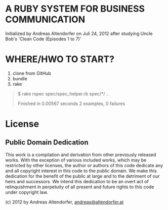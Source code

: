 A RUBY SYSTEM FOR BUSINESS COMMUNICATION
========================================

Initialized by Andreas Altendorfer on Juli 24, 2012 after
studying Uncle Bob's 'Clean Code (Episodes 1 to 7)'

WHERE/HWO TO START?
===================

  1. clone from GitHub
  2. bundle
  3. rake

  > $ rake
  > rspec spec/spec_helper.rb spec/*/
  > ..
  >
  > Finished in 0.00567 seconds
  > 2 examples, 0 failures



License
=======

Public Domain Dedication
------------------------

This work is a compilation and derivation from other previously released works. With the exception of 
various included works, which may be restricted by other licenses, the author or authors of this code 
dedicate any and all copyright interest in this code to the public domain. We make this dedication for 
the benefit of the public at large and to the detriment of our heirs and successors. We intend this 
dedication to be an overt act of relinquishment in perpetuity of all present and future rights to this 
code under copyright law.

(c) 2012 by Andreas Altendorfer, <andreas@altendorfer.at>
